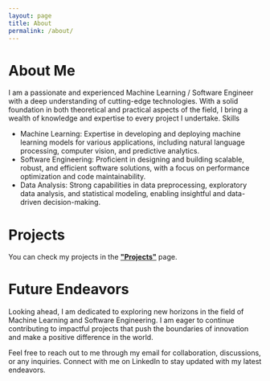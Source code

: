 ```yaml
---
layout: page
title: About
permalink: /about/
---
```


# About Me

I am a passionate and experienced Machine Learning / Software Engineer with a deep understanding of cutting-edge technologies. With a solid foundation in both theoretical and practical aspects of the field, I bring a wealth of knowledge and expertise to every project I undertake.
Skills

- Machine Learning: Expertise in developing and deploying machine learning models for various applications, including natural language processing, computer vision, and predictive analytics.
- Software Engineering: Proficient in designing and building scalable, robust, and efficient software solutions, with a focus on performance optimization and code maintainability.
- Data Analysis: Strong capabilities in data preprocessing, exploratory data analysis, and statistical modeling, enabling insightful and data-driven decision-making.

# Projects
You can check my projects in the [**"Projects"**](https://theoparashkevov.github.io/projects/) page. 

# Future Endeavors

Looking ahead, I am dedicated to exploring new horizons in the field of Machine Learning and Software Engineering. I am eager to continue contributing to impactful projects that push the boundaries of innovation and make a positive difference in the world.

Feel free to reach out to me through my email for collaboration, discussions, or any inquiries. Connect with me on LinkedIn to stay updated with my latest endeavors.